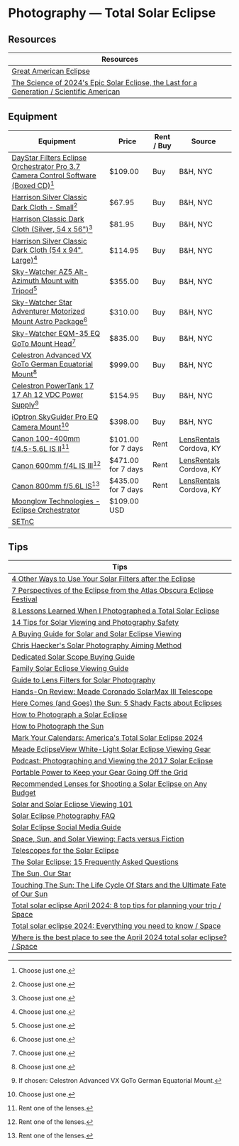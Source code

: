 # Photography — Total Solar Eclipse 

## Resources 

| Resources |
|---|
| [Great American Eclipse](https://www.greatamericaneclipse.com/ ) |
| [The Science of 2024's Epic Solar Eclipse, the Last for a Generation / Scientific American](https://www.scientificamerican.com/article/the-science-of-2024s-epic-solar-eclipse-the-last-for-a-generation/ ) |

## Equipment 

| Equipment | Price | Rent / Buy | Source |
|---|---|---|---|
| [DayStar Filters Eclipse Orchestrator Pro 3.7 Camera Control Software (Boxed CD)](https://www.bhphotovideo.com/c/product/1345652-REG/daystar_filters_eopro_eclipse_orchestrator_pro.html )[^11] | $109.00 | Buy | B&H, NYC |
| [Harrison Silver Classic Dark Cloth - Small](https://www.bhphotovideo.com/c/product/446774-REG/Harrison_2035_Silver_Classic_Dark_Cloth.html )[^11] | $67.95 | Buy | B&H, NYC |
| [Harrison Classic Dark Cloth (Silver, 54 x 56")](https://www.bhphotovideo.com/c/product/172921-REG/Harrison_1035_Silver_Classic_Classic_Dark.html )[^11] | $81.95 | Buy | B&H, NYC |
| [Harrison Silver Classic Dark Cloth (54 x 94", Large)](https://www.bhphotovideo.com/c/product/446773-REG/Harrison_2036_Silver_Classic_Dark_Cloth.html )[^11] | $114.95 | Buy | B&H, NYC |
| [Sky-Watcher AZ5 Alt-Azimuth Mount with Tripod](https://www.bhphotovideo.com/c/product/1466513-REG/sky_watcher_s20110_az5_mount_with_steel.html )[^12] | $355.00 | Buy | B&H, NYC |
| [Sky-Watcher Star Adventurer Motorized Mount Astro Package](https://www.bhphotovideo.com/c/product/1092106-REG/sky_watcher_s20510_star_adventurer_motorized_mount.html )[^12] | $310.00 | Buy | B&H, NYC |
| [Sky-Watcher EQM-35 EQ GoTo Mount Head](https://www.bhphotovideo.com/c/product/1404592-REG/sky_watcher_s30500_eqm_35_mount.html )[^12] | $835.00 | Buy | B&H, NYC |
| [Celestron Advanced VX GoTo German Equatorial Mount](https://www.bhphotovideo.com/c/product/917599-REG/celestron_91519_advanced_vx_computerized_mount.html )[^12] | $999.00 | Buy | B&H, NYC |
| [Celestron PowerTank 17 17 Ah 12 VDC Power Supply](https://www.bhphotovideo.com/c/product/320348-REG/Celestron_18777_Power_Tank_17_12_Volt.html )[^13] | $154.95 | Buy | B&H, NYC |
| [iOptron SkyGuider Pro EQ Camera Mount](https://www.bhphotovideo.com/c/product/1332922-REG/ioptron_3550_skyguider_pro_camera_mount.html )[^12] | $398.00 | Buy | B&H, NYC |
| [Canon 100-400mm f/4.5-5.6L IS II](https://www.lensrentals.com/rent/canon-100-400mm-f4.5-5.6l-is-ii )[^14] | $101.00 for 7 days | Rent | [LensRentals](https://www.lensrentals.com/) Cordova, KY |
| [Canon 600mm f/4L IS III](https://www.lensrentals.com/rent/canon-600mm-f4l-is-iii )[^14] | $471.00 for 7 days | Rent | [LensRentals](https://www.lensrentals.com/) Cordova, KY |
| [Canon 800mm f/5.6L IS](https://www.lensrentals.com/rent/canon-800mm-f5.6l-is )[^14] | $435.00 for 7 days | Rent | [LensRentals](https://www.lensrentals.com/) Cordova, KY |
| [Moonglow Technologies - Eclipse Orchestrator](http://www.moonglowtech.com/products/EclipseOrchestrator/index.shtml ) | $109.00 USD | |
| [SETnC](https://robertnufer.ch/06_computing/setnc/setnc_page.htm ) |  |  |

[^11]: Choose just one.
[^12]: Choose just one.
[^13]: If chosen: Celestron Advanced VX GoTo German Equatorial Mount.
[^14]: Rent one of the lenses. 

## Tips

| Tips |
|---|
| [4 Other Ways to Use Your Solar Filters after the Eclipse](https://www.bhphotovideo.com/explora/photography/tips-and-solutions/4-other-ways-to-use-your-solar-filters-after-the-eclipse ) |
| [7 Perspectives of the Eclipse from the Atlas Obscura Eclipse Festival](https://www.bhphotovideo.com/explora/photography/features/7-perspectives-of-the-eclipse-from-the-atlas-obscura-eclipse-festival ) |
| [8 Lessons Learned When I Photographed a Total Solar Eclipse](https://www.bhphotovideo.com/explora/photography/tips-and-solutions/8-lessons-learned-when-i-photographed-a-total-solar-eclipse ) |
| [14 Tips for Solar Viewing and Photography Safety](https://www.bhphotovideo.com/explora/outdoors/tips-and-solutions/14-tips-for-solar-viewing-and-photography-safety ) |
| [A Buying Guide for Solar and Solar Eclipse Viewing](https://www.bhphotovideo.com/explora/photography/buying-guide/a-buying-guide-for-solar-and-solar-eclipse-viewing ) |
| [Chris Haecker's Solar Photography Aiming Method](https://www.bhphotovideo.com/explora/photography/tips-and-solutions/chris-haeckers-solar-photography-aiming-method ) |
| [Dedicated Solar Scope Buying Guide](https://www.bhphotovideo.com/explora/outdoors/buying-guide/dedicated-solar-scope-buying-guide ) |
| [Family Solar Eclipse Viewing Guide](https://www.bhphotovideo.com/explora/photography/buying-guide/family-solar-eclipse-viewing-guide ) |
| [Guide to Lens Filters for Solar Photography](https://www.bhphotovideo.com/explora/photography/buying-guide/lens-filters-for-solar-photography ) |
| [Hands-On Review: Meade Coronado SolarMax III Telescope](https://www.bhphotovideo.com/explora/photography/hands-on-review/hands-on-review-meade-coronado-solarmax-iii-telescope ) |
| [Here Comes (and Goes) the Sun: 5 Shady Facts about Eclipses](https://www.bhphotovideo.com/explora/outdoors/features/here-comes-and-goes-the-sun-5-shady-facts-about-eclipses ) |
| [How to Photograph a Solar Eclipse](https://www.bhphotovideo.com/explora/photography/tips-and-solutions/how-to-photograph-a-solar-eclipse ) |
| [How to Photograph the Sun](https://www.bhphotovideo.com/explora/photography/tips-and-solutions/how-to-photograph-the-sun ) |
| [Mark Your Calendars: America's Total Solar Eclipse 2024](https://www.bhphotovideo.com/explora/photography/features/americas-total-solar-eclipse-2024 ) |
| [Meade EclipseView White-Light Solar Eclipse Viewing Gear](https://www.bhphotovideo.com/explora/outdoors/news/meade-eclipseview-white-light-solar-eclipse-viewing-gear ) |
| [Podcast: Photographing and Viewing the 2017 Solar Eclipse](https://www.bhphotovideo.com/explora/podcasts/photography/podcast-photographing-and-viewing-the-2017-solar-eclipse ) |
| [Portable Power to Keep your Gear Going Off the Grid](https://www.bhphotovideo.com/explora/outdoors/buying-guide/portable-power-to-keep-your-gear-going-off-the-grid ) |
| [Recommended Lenses for Shooting a Solar Eclipse on Any Budget](https://www.bhphotovideo.com/explora/photography/buying-guide/recommended-lenses-shooting-solar-eclipse-any-budget ) |
| [Solar and Solar Eclipse Viewing 101](https://www.bhphotovideo.com/explora/outdoors/features/solar-and-solar-eclipse-viewing-101 ) |
| [Solar Eclipse Photography FAQ](https://www.bhphotovideo.com/explora/photography/features/solar-eclipse-photography-faq ) |
| [Solar Eclipse Social Media Guide](https://www.bhphotovideo.com/explora/photography/tips-and-solutions/solar-eclipse-social-media-guide ) |
| [Space, Sun, and Solar Viewing: Facts versus Fiction](https://www.bhphotovideo.com/explora/outdoors/features/space-sun-and-solar-viewing-facts-versus-fiction ) |
| [Telescopes for the Solar Eclipse](https://www.bhphotovideo.com/explora/outdoors/news/telescopes-for-the-solar-eclipse ) |
| [The Solar Eclipse: 15 Frequently Asked Questions](https://www.bhphotovideo.com/explora/outdoors/features/the-solar-eclipse-15-frequently-asked-questions ) |
| [The Sun, Our Star](https://www.bhphotovideo.com/explora/photography/features/the-sun-our-star ) |
| [Touching The Sun: The Life Cycle Of Stars and the Ultimate Fate of Our Sun](https://www.bhphotovideo.com/explora/videos/photography/touching-the-sun-the-life-cycle-of-stars-and-the-ultimate-fate-of-our-sun ) |
| [Total solar eclipse April 2024: 8 top tips for planning your trip / Space](https://www.space.com/total-solar-eclipse-april-8-2024-top-tips-planning-trip ) |
| [Total solar eclipse 2024: Everything you need to know / Space](https://www.space.com/41552-total-solar-eclipse-2024-guide.html ) |
| [Where is the best place to see the April 2024 total solar eclipse? / Space](https://www.space.com/where-is-best-place-to-see-total-solar-eclipse-april-2023 ) |
